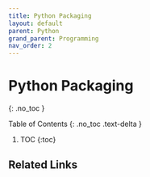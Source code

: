 ```yaml
---
title: Python Packaging
layout: default
parent: Python
grand_parent: Programming
nav_order: 2
---
```


# Python Packaging
{: .no_toc }

Table of Contents
{: .no_toc .text-delta }

1. TOC
{:toc}

## Related Links
